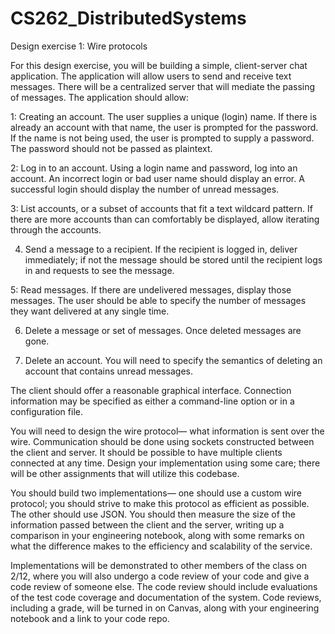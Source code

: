 # CS262_DistributedSystems

Design exercise 1: Wire protocols

For this design exercise, you will be building a simple, client-server chat application. The application will allow users to send and receive text messages. There will be a centralized server that will mediate the passing of messages. The application should allow:

1: Creating an account. The user supplies a unique (login) name. If there is already an account with that name, the user is prompted for the password. If the name is not being used, the user is prompted to supply a password. The password should not be passed as plaintext.

2: Log in to an account. Using a login name and password, log into an account. An incorrect login or bad user name should display an error. A successful login should display the number of unread messages.

3: List accounts, or a subset of accounts that fit a text wildcard pattern. If there are more accounts than can comfortably be displayed, allow iterating through the accounts.

4. Send a message to a recipient. If the recipient is logged in, deliver immediately; if not the message should be stored until the recipient logs in and requests to see the message.

5: Read messages. If there are undelivered messages, display those messages. The user should be able to specify the number of messages they want delivered at any single time.

6. Delete a message or set of messages. Once deleted messages are gone.

7. Delete an account. You will need to specify the semantics of deleting an account that contains unread messages.

The client should offer a reasonable graphical interface. Connection information may be specified as either a command-line option or in a configuration file.

You will need to design the wire protocol— what information is sent over the wire. Communication should be done using sockets constructed between the client and server. It should be possible to have multiple clients connected at any time. Design your implementation using some care; there will be other assignments that will utilize this codebase.

You should build two implementations— one should use a custom wire protocol; you should strive to make this protocol as efficient as possible. The other should use JSON. You should then measure the size of the information passed between the client and the server, writing up a comparison in your engineering notebook, along with some remarks on what the difference makes to the efficiency and scalability of the service.

Implementations will be demonstrated to other members of the class on 2/12, where you will also undergo a code review of your code and give a code review of someone else. The code review should include evaluations of the test code coverage and documentation of the system. Code reviews, including a grade, will be turned in on Canvas, along with your engineering notebook and a link to your code repo.